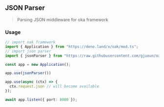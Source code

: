 ## JSON Parser

> Parsing JSON middleware for oka framework

### Usage 

```ts
// import oak framework
import { Application } from "https://deno.land/x/oak/mod.ts";
// import json parser
import { jsonParser } from "https://raw.githubusercontent.com/gjuoun/oak-json-parser/master/mod.ts"

const app = new Application();

app.use(jsonParser())

app.use(async (ctx) => {
  ctx.request.json // will become available
});

await app.listen({ port: 8000 });
```

